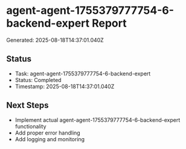 # agent-agent-1755379777754-6-backend-expert Report

Generated: 2025-08-18T14:37:01.040Z

## Status
- Task: agent-agent-1755379777754-6-backend-expert
- Status: Completed
- Timestamp: 2025-08-18T14:37:01.040Z

## Next Steps
- Implement actual agent-agent-1755379777754-6-backend-expert functionality
- Add proper error handling
- Add logging and monitoring
